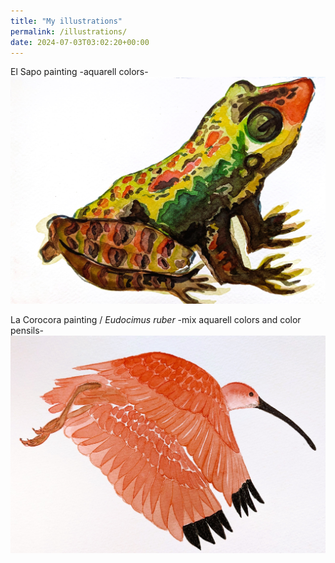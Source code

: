 ```yaml
---
title: "My illustrations"
permalink: /illustrations/
date: 2024-07-03T03:02:20+00:00
---
```

El Sapo  painting -aquarell colors-
![El Sapo](/assets/images/Frog.jpg) 

La Corocora painting / *Eudocimus ruber* -mix aquarell colors and color pensils-
![La Corocora](/assets/images/Iris.jpg) 
